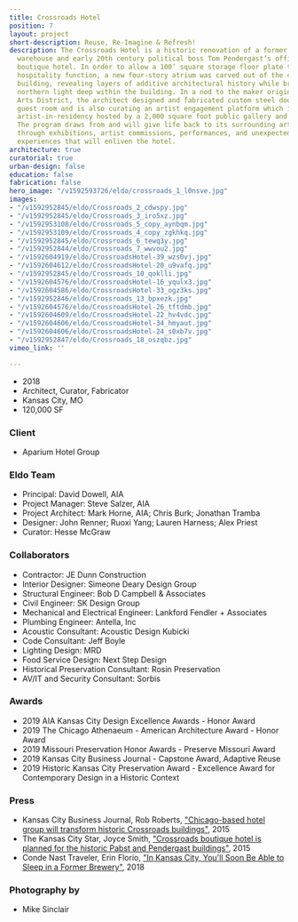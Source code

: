 ```yaml
---
title: Crossroads Hotel
position: 7
layout: project
short-description: Reuse, Re-Imagine & Refresh!
description: The Crossroads Hotel is a historic renovation of a former Pabst brewery
  warehouse and early 20th century political boss Tom Pendergast’s office into a 131-room
  boutique hotel. In order to allow a 100’ square storage floor plate to serve a new
  hospitality function, a new four-story atrium was carved out of the center of the
  building, revealing layers of additive architectural history while bringing soft
  northern light deep within the building. In a nod to the maker origins of the Crossroads
  Arts District, the architect designed and fabricated custom steel doors in each
  guest room and is also curating an artist engagement platform which includes an
  artist-in-residency hosted by a 2,000 square foot public gallery and studio space.
  The program draws from and will give life back to its surrounding arts district
  through exhibitions, artist commissions, performances, and unexpected artist-driven
  experiences that will enliven the hotel.
architecture: true
curatorial: true
urban-design: false
education: false
fabrication: false
hero_image: "/v1592593726/eldo/crossroads_1_l0nsve.jpg"
images:
- "/v1592952845/eldo/Crossroads_2_cdwspy.jpg"
- "/v1592952845/eldo/Crossroads_3_iro5xz.jpg"
- "/v1592953108/eldo/Crossroads_5_copy_aynbqm.jpg"
- "/v1592953109/eldo/Crossroads_4_copy_zgkhkq.jpg"
- "/v1592952845/eldo/Crossroads_6_tewq3y.jpg"
- "/v1592952844/eldo/Crossroads_7_wwvou2.jpg"
- "/v1592604919/eldo/CrossroadsHotel-39_wzs0vj.jpg"
- "/v1592604612/eldo/CrossroadsHotel-20_u9vafq.jpg"
- "/v1592952845/eldo/Crossroads_10_qoklli.jpg"
- "/v1592604576/eldo/CrossroadsHotel-16_yqulx3.jpg"
- "/v1592604586/eldo/CrossroadsHotel-33_ogz3ks.jpg"
- "/v1592952846/eldo/Crossroads_13_bpxezk.jpg"
- "/v1592604576/eldo/CrossroadsHotel-26_tftdmb.jpg"
- "/v1592604609/eldo/CrossroadsHotel-22_hv4vdc.jpg"
- "/v1592604606/eldo/CrossroadsHotel-34_hmyaut.jpg"
- "/v1592604606/eldo/CrossroadsHotel-24_s0xb7v.jpg"
- "/v1592952847/eldo/Crossroads_18_oszqbz.jpg"
vimeo_link: ''

---
```

- 2018
- Architect, Curator, Fabricator
- Kansas City, MO
- 120,000 SF

### Client
- Aparium Hotel Group

### Eldo Team
- Principal: David Dowell, AIA
- Project Manager: Steve Salzer, AIA
- Project Architect: Mark Horne, AIA; Chris Burk; Jonathan Tramba
- Designer: John Renner; Ruoxi Yang; Lauren Harness; Alex Priest
- Curator: Hesse McGraw

### Collaborators
- Contractor: JE Dunn Construction
- Interior Designer: Simeone Deary Design Group
- Structural Engineer: Bob D Campbell & Associates
- Civil Engineer: SK Design Group
- Mechanical and Electrical Engineer: Lankford Fendler + Associates
- Plumbing Engineer: Antella, Inc
- Acoustic Consultant: Acoustic Design Kubicki
- Code Consultant: Jeff Boyle
- Lighting Design: MRD
- Food Service Design: Next Step Design
- Historical Preservation Consultant: Rosin Preservation
- AV/IT and Security Consultant: Sorbis

### Awards
- 2019 AIA Kansas City Design Excellence Awards - Honor Award
- 2019 The Chicago Athenaeum - American Architecture Award - Honor Award
- 2019 Missouri Preservation Honor Awards - Preserve Missouri Award
- 2019 Kansas City Business Journal - Capstone Award, Adaptive Reuse
- 2019 Historic Kansas City Preservation Award - Excellence Award for Contemporary Design in a Historic Context

### Press
- Kansas City Business Journal, Rob Roberts, ["Chicago-based hotel group will transform historic Crossroads buildings"](https://www.bizjournals.com/kansascity/news/2015/08/07/aparium-boutique-hotel-crossroads.html "Chicago-based hotel group will transform historic Crossroads buildings"), 2015
- The Kansas City Star, Joyce Smith, ["Crossroads boutique hotel is planned for the historic Pabst and Pendergast buildings"](https://www.kansascity.com/news/business/biz-columns-blogs/cityscape/article30397305.html "Crossroads boutique hotel is planned for the historic Pabst and Pendergast buildings"), 2015
- Conde Nast Traveler, Erin Florio, ["In Kansas City, You'll Soon Be Able to Sleep in a Former Brewery"](https://www.cntraveler.com/story/in-kansas-city-youll-soon-be-able-to-sleep-in-a-former-brewery "In Kansas City, You'll Soon Be Able to Sleep in a Former Brewery"), 2018

### Photography by
- Mike Sinclair